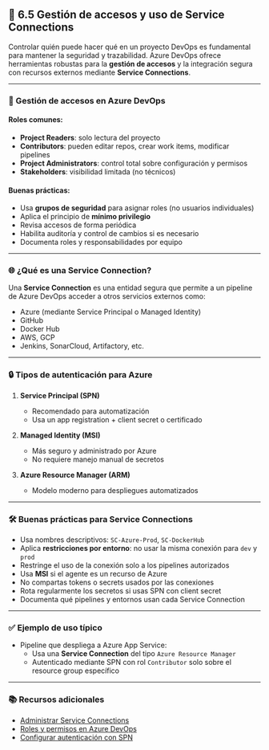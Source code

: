 ## 🔐 6.5 Gestión de accesos y uso de Service Connections

Controlar quién puede hacer qué en un proyecto DevOps es fundamental para mantener la seguridad y trazabilidad. Azure DevOps ofrece herramientas robustas para la **gestión de accesos** y la integración segura con recursos externos mediante **Service Connections**.

---

### 👥 Gestión de accesos en Azure DevOps

#### Roles comunes:

- **Project Readers**: solo lectura del proyecto
- **Contributors**: pueden editar repos, crear work items, modificar pipelines
- **Project Administrators**: control total sobre configuración y permisos
- **Stakeholders**: visibilidad limitada (no técnicos)

#### Buenas prácticas:

- Usa **grupos de seguridad** para asignar roles (no usuarios individuales)
- Aplica el principio de **mínimo privilegio**
- Revisa accesos de forma periódica
- Habilita auditoría y control de cambios si es necesario
- Documenta roles y responsabilidades por equipo

---

### 🌐 ¿Qué es una Service Connection?

Una **Service Connection** es una entidad segura que permite a un pipeline de Azure DevOps acceder a otros servicios externos como:

- Azure (mediante Service Principal o Managed Identity)
- GitHub
- Docker Hub
- AWS, GCP
- Jenkins, SonarCloud, Artifactory, etc.

---

### 🔒 Tipos de autenticación para Azure

1. **Service Principal (SPN)**  
   - Recomendado para automatización  
   - Usa un app registration + client secret o certificado

2. **Managed Identity (MSI)**  
   - Más seguro y administrado por Azure  
   - No requiere manejo manual de secretos

3. **Azure Resource Manager (ARM)**  
   - Modelo moderno para despliegues automatizados

---

### 🛠️ Buenas prácticas para Service Connections

- Usa nombres descriptivos: `SC-Azure-Prod`, `SC-DockerHub`
- Aplica **restricciones por entorno**: no usar la misma conexión para `dev` y `prod`
- Restringe el uso de la conexión solo a los pipelines autorizados
- Usa **MSI** si el agente es un recurso de Azure
- No compartas tokens o secrets usados por las conexiones
- Rota regularmente los secretos si usas SPN con client secret
- Documenta qué pipelines y entornos usan cada Service Connection

---

### ✅ Ejemplo de uso típico

- Pipeline que despliega a Azure App Service:
  - Usa una **Service Connection** del tipo `Azure Resource Manager`
  - Autenticado mediante SPN con rol `Contributor` solo sobre el resource group específico

---

### 📚 Recursos adicionales

- [Administrar Service Connections](https://learn.microsoft.com/en-us/azure/devops/pipelines/library/service-endpoints)
- [Roles y permisos en Azure DevOps](https://learn.microsoft.com/en-us/azure/devops/organizations/security/permissions)
- [Configurar autenticación con SPN](https://learn.microsoft.com/en-us/azure/devops/pipelines/library/connect-to-azure)

